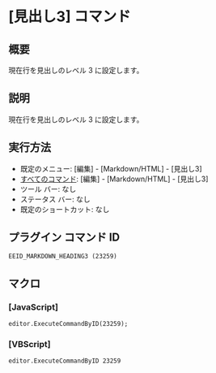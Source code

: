 # \[見出し3\] コマンド

## 概要

現在行を見出しのレベル 3 に設定します。

## 説明

現在行を見出しのレベル 3 に設定します。

## 実行方法

- 既定のメニュー: \[編集\] \- \[Markdown/HTML\] \- \[見出し3\]
- [すべてのコマンド](../../glossary/allcommands): \[編集\] \- \[Markdown/HTML\] \- \[見出し3\]
- ツール バー: なし
- ステータス バー: なし
- 既定のショートカット: なし

## プラグイン コマンド ID

```
EEID_MARKDOWN_HEADING3 (23259)```

## マクロ

### \[JavaScript\]

```
editor.ExecuteCommandByID(23259);
```

### \[VBScript\]

```
editor.ExecuteCommandByID 23259
```
